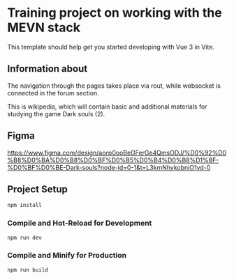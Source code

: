 # Training project on working with the MEVN stack

This template should help get you started developing with Vue 3 in Vite.

## Information about

The navigation through the pages takes place via rout, while websocket is connected in the forum section.

This is wikipedia, which will contain basic and additional materials for studying the game Dark souls (2).

## Figma

https://www.figma.com/design/aorp0ooBeGFerGe4QmsODJ/%D0%92%D0%B8%D0%BA%D0%B8%D0%BF%D0%B5%D0%B4%D0%B8%D1%8F-%D0%BF%D0%BE-Dark-souls?node-id=0-1&t=L3kmNhykobniO1yd-0

## Project Setup

```sh
npm install
```

### Compile and Hot-Reload for Development

```sh
npm run dev
```

### Compile and Minify for Production

```sh
npm run build
```
